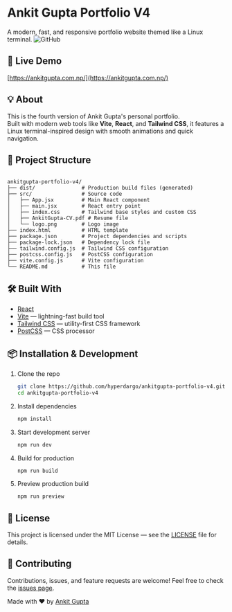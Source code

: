 
# Ankit Gupta Portfolio V4

A modern, fast, and responsive portfolio website themed like a Linux terminal.
![GitHub](https://img.shields.io/badge/license_-DTEmpire-red)

## 🚀 Live Demo
[https://ankitgupta.com.np/](https://ankitgupta.com.np/)

## 💡 About

This is the fourth version of Ankit Gupta's personal portfolio.  
Built with modern web tools like **Vite**, **React**, and **Tailwind CSS**, it features a Linux terminal-inspired design with smooth animations and quick navigation.

## 📂 Project Structure

```

ankitgupta-portfolio-v4/
├── dist/               # Production build files (generated)
├── src/                # Source code
│   ├── App.jsx         # Main React component
│   ├── main.jsx        # React entry point
│   ├── index.css       # Tailwind base styles and custom CSS
│   ├── AnkitGupta-CV.pdf # Resume file
│   └── logo.png        # Logo image
├── index.html          # HTML template
├── package.json        # Project dependencies and scripts
├── package-lock.json   # Dependency lock file
├── tailwind.config.js  # Tailwind CSS configuration
├── postcss.config.js   # PostCSS configuration
├── vite.config.js      # Vite configuration
└── README.md           # This file

````

## 🛠️ Built With

- [React](https://reactjs.org/)
- [Vite](https://vitejs.dev/) — lightning-fast build tool
- [Tailwind CSS](https://tailwindcss.com/) — utility-first CSS framework
- [PostCSS](https://postcss.org/) — CSS processor

## 📦 Installation & Development

1. Clone the repo  
   ```bash
   git clone https://github.com/hyperdargo/ankitgupta-portfolio-v4.git
   cd ankitgupta-portfolio-v4
     ```


2. Install dependencies

   ```bash
   npm install
   ```

4. Start development server

   ```bash
   npm run dev
   ```

5. Build for production

   ```bash
   npm run build
   ```

6. Preview production build

   ```bash
   npm run preview
   ```

## 📜 License

This project is licensed under the MIT License — see the [LICENSE](./LICENSE) file for details.

## 🙌 Contributing

Contributions, issues, and feature requests are welcome! Feel free to check the [issues page](https://github.com/hyperdargo/ankitgupta-portfolio-v4/issues).


Made with ❤️ by [Ankit Gupta](https://ankitgupta.com.np/)



